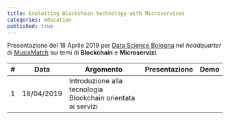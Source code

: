```yaml
---
title: Exploiting Blockchain technology with Microservices
categories: education
published: true
---
```


Presentazione del 18 Aprile 2019 per [Data Science Bologna](https://www.datasciencebologna.eu/) nel *headquarter* di [MusixMatch](https://www.musixmatch.com/) sui temi di **Blockchain** e **Microservizi**.

|  #  |    Data    | Argomento                                                                   |                                                        Presentazione                                                         |                                                    Demo                                                    |
| :-: | :--------: | --------------------------------------------------------------------------- | :--------------------------------------------------------------------------------------------------------------------------: | :--------------------------------------------------------------------------------------------------------: |
|  1  | 18/04/2019 | Introduzione alla tecnologia Blockchain orientata ai servizi | [<i class="fas fa-file-pdf" title="PDF"></i>](https://www.dropbox.com/s/kukaat9f69t9zsb/blockchain%2Bmicroservices.pdf?dl=0) | [<i class="fas fa-file-archive" title="ZIP"></i>](https://www.dropbox.com/s/nwdv3ai2kyv5gtw/demo.zip?dl=0) |

